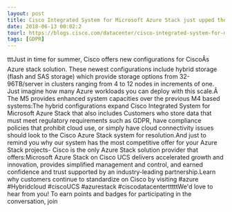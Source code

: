 ```yaml
---
layout: post
title: Cisco Integrated System for Microsoft Azure Stack just upped the ante
date: 2018-06-13 00:02:2
tourl: https://blogs.cisco.com/datacenter/cisco-integrated-system-for-microsoft-azure-stack-just-upped-the-ante
tags: [GDPR]
---
```

tttJust in time for summer, Cisco offers new configurations for CiscoÂs Azure stack solution. These newest configurations include hybrid storage (flash and SAS storage) which provide storage options from 32-96TB/server in clusters ranging from 4 to 12 nodes in increments of one. Just imagine how many Azure workloads you can deploy with this scale.Â  The M5 provides enhanced system capacities over the previous M4 based systems:The hybrid configurations expand Cisco Integrated System for Microsoft Azure Stack that also includes Customers who store data that must meet regulatory requirements such as GDPR, have compliance policies that prohibit cloud use, or simply have cloud connectivity issues should look to the Cisco Azure Stack system for resolution.And just to remind you why our system has the most competitive offer for your Azure Stack projects- Cisco is the only Azure Stack solution provider that offers:Microsoft Azure Stack on Cisco UCS delivers accelerated growth and innovation, provides simplified management and control, and earned confidence and trust supported by an industry-leading partnership.Learn why customers continue to standardize on Cisco by visiting #azure #Hybridcloud #ciscoUCS #azurestack #ciscodatacentertttttWe'd love to hear from you! To earn points and badges for participating in the conversation, join 